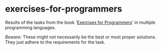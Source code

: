 # exercises-for-programmers
Results of the tasks from the book '[Exercises for Programmers](https://pragprog.com/book/bhwb/exercises-for-programmers)' in multiple programming languages.

*Beware:* These might not necessarily be the best or most proper solutions. They just adhere to the requirements for the task.